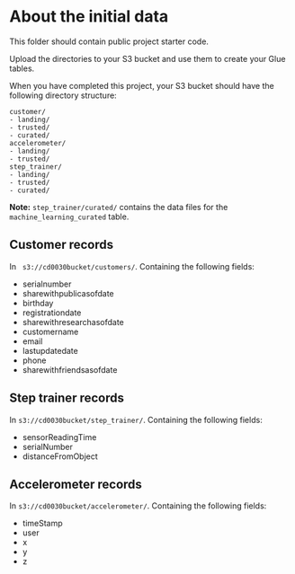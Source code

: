 # About the initial data

This folder should contain public project starter code.

Upload the directories to your S3 bucket and use them to create your Glue tables.

When you have completed this project, your S3 bucket should have the following directory structure:

```
customer/
- landing/
- trusted/
- curated/
accelerometer/
- landing/
- trusted/
step_trainer/
- landing/
- trusted/
- curated/
```

**Note:** `step_trainer/curated/` contains the data files for the `machine_learning_curated` table.

## Customer records

In ` s3://cd0030bucket/customers/`.
Containing the following fields:

- serialnumber
- sharewithpublicasofdate
- birthday
- registrationdate
- sharewithresearchasofdate
- customername
- email
- lastupdatedate
- phone
- sharewithfriendsasofdate

## Step trainer records

In `s3://cd0030bucket/step_trainer/`.
Containing the following fields:

- sensorReadingTime
- serialNumber
- distanceFromObject

## Accelerometer records

In `s3://cd0030bucket/accelerometer/`.
Containing the following fields:

- timeStamp
- user
- x
- y
- z
